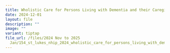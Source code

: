 ```yaml
---
title: Wholistic Care for Persons Living with Dementia and their Caregivers
date: 2024-12-01
layout: file
description: ""
image: ""
variant: tiptap
file_url: /files/2024 Nov to 2025
  Jan/154_st_lukes_nhip_2024_wholistic_care_for_persons_living_with_dementia_and_their_caregivers.pdf
---
```

